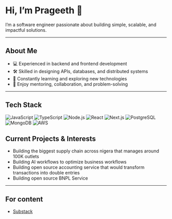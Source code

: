 # Hi, I’m Prageeth 👋

I’m a software engineer passionate about building simple, scalable, and impactful solutions.

---

## About Me
- 💻 Experienced in backend and frontend development  
- 🛠 Skilled in designing APIs, databases, and distributed systems  
- 🌱 Constantly learning and exploring new technologies  
- 🤝 Enjoy mentoring, collaboration, and problem-solving  

---

## Tech Stack
![JavaScript](https://img.shields.io/badge/-JavaScript-333?logo=javascript&logoColor=F7DF1E)
![TypeScript](https://img.shields.io/badge/-TypeScript-333?logo=typescript&logoColor=3178C6)
![Node.js](https://img.shields.io/badge/-Node.js-333?logo=node.js&logoColor=339933)
![React](https://img.shields.io/badge/-React-333?logo=react&logoColor=61DAFB)
![Next.js](https://img.shields.io/badge/-Next.js-333?logo=next.js&logoColor=ffffff)
![PostgreSQL](https://img.shields.io/badge/-PostgreSQL-333?logo=postgresql&logoColor=336791)
![MongoDB](https://img.shields.io/badge/-MongoDB-333?logo=mongodb&logoColor=47A248)
![AWS](https://img.shields.io/badge/-AWS-333?logo=amazon-aws&logoColor=FF9900)


## Current Projects & Interests
- Building the biggest supply chain across nigera that manages around 100K outlets  
- Building AI workflows to optimize business workflows
- Building open source accounting service that would transform transactions into double entries
- Building open source BNPL Service
---

## For content
- [Substack](https://substack.com/@prageeth)  

